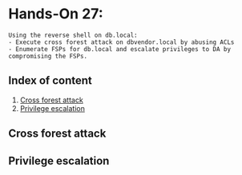 # Hands-On 27:

```
Using the reverse shell on db.local:
- Execute cross forest attack on dbvendor.local by abusing ACLs
- Enumerate FSPs for db.local and escalate privileges to DA by compromising the FSPs.
```

## Index of content
  1. [Cross forest attack](#cross-forest-attack)
  2. [Privilege escalation](#privilege-escalation)

## Cross forest attack

## Privilege escalation

